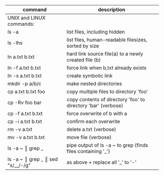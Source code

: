 |                                command                                 |                           description                         |
|------------------------------------------------------------------------|---------------------------------------------------------------|
| UNIX and LINUX commands:                                               |                                                               |
| ls -a                                                                  | list files, including hidden                                  |
| ls -lhs                                                                | list files, human-readable filesizes, sorted by size          |
| ln a.txt b.txt                                                         | hard link source file(a) to a newly created file (b)          |
| ln -f a.txt b.txt                                                      | force link when b,txt already exists                          |
| ln -s a.txt b.txt                                                      | create symbolic link                                          |
| mkdir -p a/b/c                                                         | make nested directories                                       |
| cp a.txt b.txt foo                                                     | copy multiple files to directory 'foo'                        |
| cp -Rv foo bar                                                         | copy contents of directory 'foo' to directory 'bar' (verbose) |
| cp -f a.txt b.txt                                                      | force overwrite of b with a                                   |
| cp -i a.txt b.txt                                                      | confirm each overwrite                                        |
| rm -v a.txt                                                            | delete a.txt (verbose)                                        |
| mv -v a.txt b.txt                                                      | move file (verbose)                                           |
| ls -a ~ ║ grep _                                                       | pipe output of ls -a ~ to grep (finds files containing '_')   |
| ls -a ~ ║ grep _ ║ sed "s/__/-/g"                                       | as above + replace all '_' to '-'                             |








